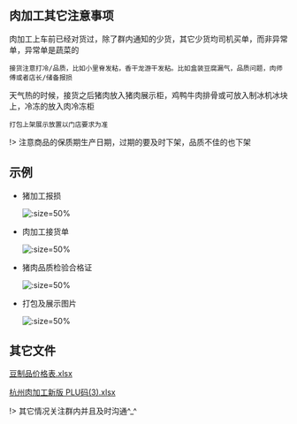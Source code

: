 ## 肉加工其它注意事项

肉加工上车前已经对货过，除了群内通知的少货，其它少货均司机买单，而非异常单，异常单是蔬菜的
	
	接货注意打冷/品质，比如小里脊发粘，香干龙游干发粘。比如盒装豆腐漏气，品质问题，肉师傅或者店长/储备报损

天气热的时候，接货之后猪肉放入猪肉展示柜，鸡鸭牛肉排骨或可放入制冰机冰块上，冷冻的放入肉冷冻柜

	打包上架展示放置以门店要求为准

!> 注意商品的保质期生产日期，过期的要及时下架，品质不佳的也下架
	
## 示例

* 猪加工报损
   
     ![](../../resources/pic/common/示例肉加工报损.jpeg ':size=50%')
     
* 肉加工接货单
   
     ![](../../resources/pic/common/示例肉豆制品收货单.jpeg ':size=50%')
     
* 猪肉品质检验合格证   

     ![](../../resources/pic/common/示例猪肉品质检验合格证.jpeg ':size=50%')
     
* 打包及展示图片

     ![](../../resources/pic/common/示例豆制品展示.jpeg ':size=50%')
     
     
## 其它文件
<p><a href="../../resources/files/official/豆制品价格表.xlsx">豆制品价格表.xlsx</a></p>
<p><a href="../../resources/files/official/杭州肉加工新版 PLU码(3).xlsx">杭州肉加工新版 PLU码(3).xlsx</a></p>


!> 其它情况关注群内并且及时沟通^_^